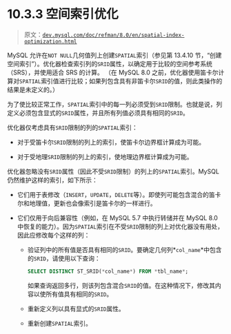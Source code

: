 # 10.3.3 空间索引优化

> 原文：[`dev.mysql.com/doc/refman/8.0/en/spatial-index-optimization.html`](https://dev.mysql.com/doc/refman/8.0/en/spatial-index-optimization.html)

MySQL 允许在`NOT NULL`几何值列上创建`SPATIAL`索引（参见第 13.4.10 节，“创建空间索引”）。优化器检查索引列的`SRID`属性，以确定用于比较的空间参考系统（SRS），并使用适合 SRS 的计算。 （在 MySQL 8.0 之前，优化器使用笛卡尔计算对`SPATIAL`索引值进行比较；如果列包含具有非笛卡尔`SRID`的值，则此类操作的结果是未定义的。）

为了使比较正常工作，`SPATIAL`索引中的每一列必须受到`SRID`限制。也就是说，列定义必须包含显式的`SRID`属性，并且所有列值必须具有相同的`SRID`。

优化器仅考虑具有`SRID`限制的列的`SPATIAL`索引：

+   对于受笛卡尔`SRID`限制的列上的索引，使笛卡尔边界框计算成为可能。

+   对于受地理`SRID`限制的列上的索引，使地理边界框计算成为可能。

优化器忽略没有`SRID`属性（因此不受`SRID`限制）的列上的`SPATIAL`索引。MySQL 仍然维护这样的索引，如下所示：

+   它们用于表修改（`INSERT`，`UPDATE`，`DELETE`等）。即使列可能包含混合的笛卡尔和地理值，更新也会像索引是笛卡尔的一样进行。

+   它们仅用于向后兼容性（例如，在 MySQL 5.7 中执行转储并在 MySQL 8.0 中恢复的能力）。因为`SPATIAL`索引在不受`SRID`限制的列上对优化器没有用处，因此应修改每个这样的列：

    +   验证列中的所有值是否具有相同的`SRID`。要确定几何列*`col_name`*中包含的`SRID`，请使用以下查询：

        ```sql
        SELECT DISTINCT ST_SRID(*col_name*) FROM *tbl_name*;
        ```

        如果查询返回多行，则该列包含混合`SRID`的值。在这种情况下，修改其内容以使所有值具有相同的`SRID`。

    +   重新定义列以具有显式的`SRID`属性。

    +   重新创建`SPATIAL`索引。
